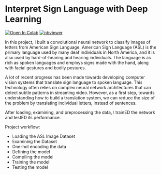 # Interpret Sign Language with Deep Learning

   [![Open In Colab](https://colab.research.google.com/assets/colab-badge.svg)](https://colab.research.google.com/github/PolinaPolskaia/profitable-app-profiles/blob/main/app_profiles.ipynb)    [![nbviewer](https://img.shields.io/badge/-nbviewer-orange)](https://nbviewer.org/github/PolinaPolskaia/profitable-app-profiles/blob/main/app_profiles.ipynb)
   
In this project, I built a convolutional neural network to classify images of letters from American Sign Language.
American Sign Language (ASL) is the primary language used by many deaf individuals in North America, and it is also used by hard-of-hearing and hearing individuals. The language is as rich as spoken languages and employs signs made with the hand, along with facial gestures and bodily postures.

A lot of recent progress has been made towards developing computer vision systems that translate sign language to spoken language. This technology often relies on complex neural network architectures that can detect subtle patterns in streaming video. However, as a first step, towards understanding how to build a translation system, we can reduce the size of the problem by translating individual letters, instead of sentences.

After loading, examining, and preprocessing the data, I trainED the network and testED its performance.

Project workflow:

* Loading the ASL Image Dataset
* Examining the Dataset
* One-hot encoding the data
* Defining the model
* Compiling the model
* Training the model
* Testing the model

